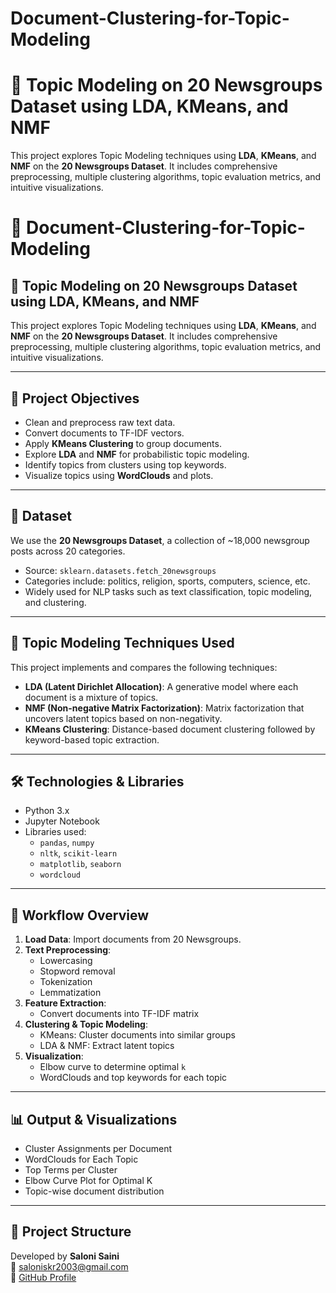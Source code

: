 # Document-Clustering-for-Topic-Modeling
# 🧠 Topic Modeling on 20 Newsgroups Dataset using LDA, KMeans, and NMF

This project explores Topic Modeling techniques using **LDA**, **KMeans**, and **NMF** on the **20 Newsgroups Dataset**. It includes comprehensive preprocessing, multiple clustering algorithms, topic evaluation metrics, and intuitive visualizations.

# 📄 Document-Clustering-for-Topic-Modeling  
## 🧠 Topic Modeling on 20 Newsgroups Dataset using LDA, KMeans, and NMF

This project explores Topic Modeling techniques using **LDA**, **KMeans**, and **NMF** on the **20 Newsgroups Dataset**. It includes comprehensive preprocessing, multiple clustering algorithms, topic evaluation metrics, and intuitive visualizations.

---

## 📌 Project Objectives

- Clean and preprocess raw text data.
- Convert documents to TF-IDF vectors.
- Apply **KMeans Clustering** to group documents.
- Explore **LDA** and **NMF** for probabilistic topic modeling.
- Identify topics from clusters using top keywords.
- Visualize topics using **WordClouds** and plots.

---

## 🧾 Dataset

We use the **20 Newsgroups Dataset**, a collection of ~18,000 newsgroup posts across 20 categories.

- Source: `sklearn.datasets.fetch_20newsgroups`
- Categories include: politics, religion, sports, computers, science, etc.
- Widely used for NLP tasks such as text classification, topic modeling, and clustering.

---

## 🧠 Topic Modeling Techniques Used

This project implements and compares the following techniques:

- **LDA (Latent Dirichlet Allocation)**: A generative model where each document is a mixture of topics.
- **NMF (Non-negative Matrix Factorization)**: Matrix factorization that uncovers latent topics based on non-negativity.
- **KMeans Clustering**: Distance-based document clustering followed by keyword-based topic extraction.

---

## 🛠️ Technologies & Libraries

- Python 3.x
- Jupyter Notebook
- Libraries used:
  - `pandas`, `numpy`
  - `nltk`, `scikit-learn`
  - `matplotlib`, `seaborn`
  - `wordcloud`

---

## 🚀 Workflow Overview

1. **Load Data**: Import documents from 20 Newsgroups.
2. **Text Preprocessing**:
   - Lowercasing
   - Stopword removal
   - Tokenization
   - Lemmatization
3. **Feature Extraction**:
   - Convert documents into TF-IDF matrix
4. **Clustering & Topic Modeling**:
   - KMeans: Cluster documents into similar groups
   - LDA & NMF: Extract latent topics
5. **Visualization**:
   - Elbow curve to determine optimal `k`
   - WordClouds and top keywords for each topic

---

## 📊 Output & Visualizations

- Cluster Assignments per Document
- WordClouds for Each Topic
- Top Terms per Cluster
- Elbow Curve Plot for Optimal K
- Topic-wise document distribution

---

## 📁 Project Structure

Developed by **Saloni Saini**  
📧 saloniskr2003@gmail.com  
🔗 [GitHub Profile](https://github.com/SaloniSsSaini)



